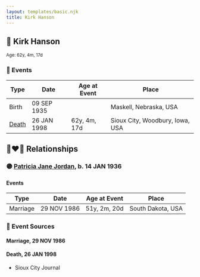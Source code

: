 ```yaml
---
layout: templates/basic.njk
title: Kirk Hanson
---
```

## 🔵 Kirk Hanson
<small>Age: 62y, 4m, 17d</small>

### 📆 Events

Type | Date | Age at Event | Place
------ | ------ | ------ | ------
Birth | 09 SEP 1935 |  | Maskell, Nebraska, USA
[Death](#event-event-3) | 26 JAN 1998 | 62y, 4m, 17d | Sioux City, Woodbury, Iowa, USA

## 👩‍❤️‍👨 Relationships

### 🟣 [Patricia Jane Jordan](/people/8/8578400), b. 14 JAN 1936

#### Events

Type | Date | Age at Event | Place
------ | ------ | ------ | ------
Marriage | 29 NOV 1986 | 51y, 2m, 20d | South Dakota, USA
### 📰 Event Sources

#### <a id="event-family-0-event-0"></a> Marriage, 29 NOV 1986

#### <a id="event-event-3"></a> Death, 26 JAN 1998
* Sioux City Journal